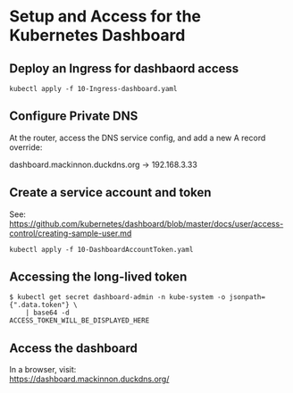 # Setup and Access for the Kubernetes Dashboard

## Deploy an Ingress for dashbaord access

```shell
kubectl apply -f 10-Ingress-dashboard.yaml
```

## Configure Private DNS

At the router, access the DNS service config, and add a new A record override:

dashboard.mackinnon.duckdns.org -> 192.168.3.33

## Create a service account and token

See:  
<https://github.com/kubernetes/dashboard/blob/master/docs/user/access-control/creating-sample-user.md>

```shell
kubectl apply -f 10-DashboardAccountToken.yaml
```

## Accessing the long-lived token

```shell
$ kubectl get secret dashboard-admin -n kube-system -o jsonpath={".data.token"} \
    | base64 -d
ACCESS_TOKEN_WILL_BE_DISPLAYED_HERE
```

## Access the dashboard

In a browser, visit:  
<https://dashboard.mackinnon.duckdns.org/>
